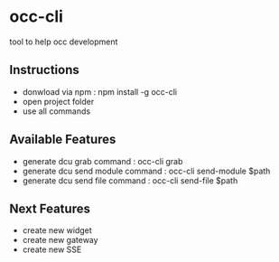# occ-cli

tool to help occ development

## Instructions
- donwload via npm : npm install -g occ-cli
- open project folder
- use all commands

## Available Features

- generate dcu grab command : occ-cli grab
- generate dcu send module command : occ-cli send-module $path
- generate dcu send file command : occ-cli send-file $path

## Next Features

- create new widget
- create new gateway
- create new SSE
